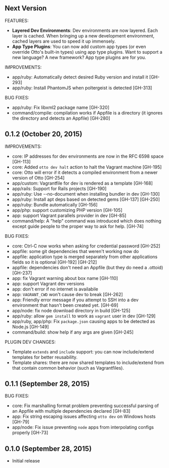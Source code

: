## Next Version

FEATURES:

  * **Layered Dev Environments**: Dev environments are now layered. Each
    layer is cached. When bringing up a new development environment, cached
    layers are used to speed it up immensely.
  * **App Type Plugins**: You can now add custom app types (or even override
    Otto's built-in types) using app type plugins. Want to support a new
    language? A new framework? App type plugins are for you.

IMPROVEMENTS:

  * app/ruby: Automatically detect desired Ruby version and install it [GH-293]
  * app/ruby: Install PhantomJS when poltergeist is detected [GH-313]

BUG FIXES:

  * app/ruby: Fix libxml2 package name [GH-320]
  * command/compile: compilation works if Appfile is a directory (it
      ignores the directory and detects an Appfile) [GH-280]

## 0.1.2 (October 20, 2015)

IMPROVEMENTS:

  * core: IP addresses for dev environments are now in the RFC 6598 space [GH-113]
  * core: Added `otto dev halt` action to halt the Vagrant machine [GH-195]
  * core: Otto will error if it detects a compiled environment from a newer
      version of Otto [GH-254]
  * app/custom: Vagrantfile for dev is rendered as a template [GH-168]
  * app/rails: Support for Rails projects [GH-190]
  * app/ruby: Use --no-document when installing bundler in dev [GH-130]
  * app/ruby: Install apt deps based on detected gems [GH-137] [GH-250]
  * app/ruby: Bundle automatically [GH-156]
  * app/php: support customizing PHP version [GH-105]
  * app: support Vagrant parallels provider in dev [GH-85]
  * command/help: A "help" command was introduced which does nothing except
      guide people to the proper way to ask for help. [GH-74]

BUG FIXES:

  * core: Ctrl-C now works when asking for credential password [GH-252]
  * appfile: some git dependencies that weren't working now do
  * appfile: application type is merged separately from other applications
      fields so it is optional [GH-192] [GH-212]
  * appfile: dependencies don't need an Appfile (but they do need
      a .ottoid) [GH-237]
  * app: fix Vagrant warning about box name [GH-110]
  * app: support Vagrant dev versions
  * app: don't error if no internet is availabile
  * app: `VAGRANT_CWD` won't cause dev to break [GH-262]
  * app: Friendly error message if you attempt to SSH into a dev environment
      that hasn't been created yet. [GH-69]
  * app/node: fix node download directory in build [GH-125]
  * app/ruby: allow `gem install` to work as `vagrant` user in dev [GH-129]
  * app/ruby, app/php: Fix `package.json` causing apps to be detected as Node.js [GH-149]
  * command/build: show help if any args are given [GH-245]

PLUGIN DEV CHANGES:

  * Template `extends` and `include` support: you can now include/extend
      templates for better reusability.
  * Template shares: there are now shared templates to include/extend from
      that contain common behavior (such as Vagrantfiles).

## 0.1.1 (September 28, 2015)

BUG FIXES:

  * core: Fix marshalling format problem preventing successful parsing of an
      Appfile with multiple dependencies declared [GH-83]
  * app: Fix string escaping issues affecting `otto dev` on Windows hosts [GH-79]
  * app/node: Fix issue preventing `node` apps from interpolating configs properly [GH-73]

## 0.1.0 (September 28, 2015)

  * Initial release
